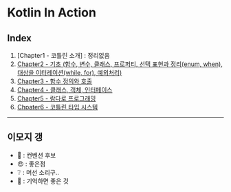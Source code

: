 # Kotlin In Action

## Index
1. [Chapter1 - 코틀린 소개] : 정리없음
2. [Chapter2 - 기초 (함수, 변수, 클래스, 프로퍼티, 선택 표현과 정리(enum, when), 대상을 이터레이션(while, for), 예외처리)](./practice/src/main/kotlin/chapter2)
3. [Chapter3 - 함수 정의와 호출](./practice/src/main/kotlin/chapter3)
4. [Chapter4 - 클래스, 객체, 인터페이스](./practice/src/main/kotlin/chapter4)
5. [Chapter5 - 람다로 프로그래밍](./practice/src/main/kotlin/chapter5)
6. [Chpater6 - 코틀린 타입 시스템](./practice/src/main/kotlin/chapter6)

---

## 이모지 갱
- :green_book: : 컨벤션 후보
- :heart_eyes: : 좋은점
- :grey_question: : 머선 소리구..
- :pushpin: : 기억하면 좋은 것